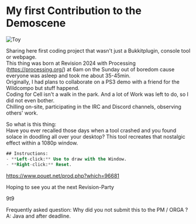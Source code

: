 # My first Contribution to the Demoscene
![Toy](https://i.imgur.com/wKxflNA.png)

Sharing here first coding project that wasn't just a Bukkitplugin, console tool or webpage.  
This thing was born at Revision 2024 with Processing (https://processing.org/) at 6am on the Sunday out of boredom cause everyone was asleep and took me about 35-45min.  
Originally, I had plans to collaborate on a PS3 demo with a friend for the Wildcompo but stuff happend.  
Coding for Cell isn't a walk in the park. And a lot of Work was left to do, so I did not even bother.   
Chilling on-site, participating in the IRC and Discord channels, observing others' work.
  
So what is this thing:   
Have you ever recalled those days when a tool crashed and you found solace in doodling all over your desktop? This tool recreates that nostalgic effect within a 1080p window.  

```sql
## Instructions:
- **Left-click:** Use to draw with the Window.
- **Right-click:** Reset.
```

https://www.pouet.net/prod.php?which=96681

Hoping to see you at the next Revision-Party

9t9

Frequently asked question:
Why did you not submit this to the PM / ORGA ?
A: Java and after deadline.
